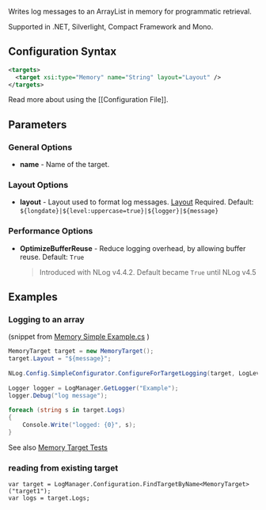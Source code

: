 Writes log messages to an ArrayList in memory for programmatic retrieval. 

Supported in .NET, Silverlight, Compact Framework and Mono.

## Configuration Syntax
```xml
<targets>
  <target xsi:type="Memory" name="String" layout="Layout" />
</targets>
```
Read more about using the [[Configuration File]].

## Parameters
### General Options
* **name** - Name of the target.

### Layout Options
* **layout** - Layout used to format log messages. [Layout](Data-types) Required. Default: `${longdate}|${level:uppercase=true}|${logger}|${message}`

### Performance Options
* **OptimizeBufferReuse** - Reduce logging overhead, by allowing buffer reuse. Default: `True`
  > Introduced with NLog v4.4.2. Default became `True` until NLog v4.5

## Examples
### Logging to an array
(snippet from    [Memory Simple Example.cs](https://github.com/NLog/NLog/blob/43eca983676d87f1d9d9f28872304236393827ba/examples/targets/Configuration%20API/Memory/Simple/Example.cs)  )

```c#
MemoryTarget target = new MemoryTarget();                                                  
target.Layout = "${message}";                                                              
                                                                                           
NLog.Config.SimpleConfigurator.ConfigureForTargetLogging(target, LogLevel.Debug);          
                                                                                           
Logger logger = LogManager.GetLogger("Example");                                           
logger.Debug("log message");                                                               
                                                                                           
foreach (string s in target.Logs)                                                          
{                                                                                          
    Console.Write("logged: {0}", s);                                                       
}                                                                                          
```

See also [Memory Target Tests](https://github.com/NLog/NLog/blob/43eca983676d87f1d9d9f28872304236393827ba/tests/NLog.UnitTests/Targets/MemoryTargetTests.cs)

### reading from existing target

```
var target = LogManager.Configuration.FindTargetByName<MemoryTarget>("target1");
var logs = target.Logs;
```
